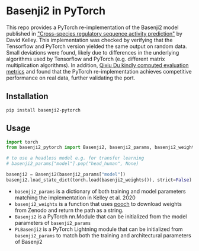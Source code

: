 # Basenji2 in PyTorch

This repo provides a PyTorch re-implementation of the Basenji2 model published in ["Cross-species regulatory sequence activity prediction"](https://doi.org/10.1371/journal.pcbi.1008050) by David Kelley. This implementation was checked by verifying that the Tensorflow and PyTorch version yielded the same output on random data. Small deviations were found, likely due to differences in the underlying algorithms used by Tensorflow and PyTorch (e.g. different matrix multiplication algorithms). In addition, [Qixiu Du kindly computed evaluation metrics](https://github.com/d-laub/basenji2-pytorch/issues/1) and found that the PyTorch re-implementation achieves competitive performance on real data, further validating the port.

## Installation

`pip install basenji2-pytorch`

## Usage

```python
import torch
from basenji2_pytorch import Basenji2, basenji2_params, basenji2_weights # or PLBasenji2 to also use training parameters from Kelley et al. 2020

# to use a headless model e.g. for transfer learning
# basenji2_params["model"].pop("head_human", None)

basenji2 = Basenji2(basenji2_params["model"])
basenji2.load_state_dict(torch.load(basenji2_weights()), strict=False)
```

- `basenji2_params` is a dictionary of both training and model parameters matching the implementation in Kelley et al. 2020
- `basenji2_weights` is a function that uses [pooch](https://github.com/fatiando/pooch) to download weights from Zenodo and return the path as a string.
- `Basenji2` is a PyTorch nn.Module that can be initialized from the model parameters of `basenji2_params`
- `PLBasenji2` is a PyTorch Lightning module that can be initialized from `basenji2_params` to match both the training and architectural parameters of Basenji2

